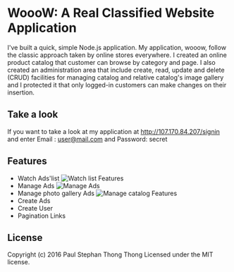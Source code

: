 # WoooW: A Real Classified Website Application
I've built a quick, simple Node.js application.
My application, wooow, follow the classic approach taken by online stores everywhere.
I created an online product catalog that customer can browse by category and page. I also created an administration area that include create, read, update and delete (CRUD) facilities for managing catalog and relative catalog's image gallery and I protected it that only logged-in customers can make changes on their insertion.
## Take a look
If you want to take a look at my application at http://107.170.84.207/signin and enter
Email : user@mail.com and 
Password: secret
## Features
- Watch Ads'list 
![Watch list Features](http://i.imgur.com/N6bQvaf.png)
- Manage Ads
![Manage Ads](http://i.imgur.com/ugauHkP.png)
- Manage photo gallery Ads
![Manage catalog Features](http://i.imgur.com/witZE6f.png)
- Create Ads
- Create User
- Pagination Links

## License
Copyright (c) 2016 Paul Stephan Thong Thong
Licensed under the MIT license.



